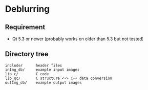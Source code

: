 # Deblurring
## Requirement
- Qt 5.3 or newer (probably works on older than 5.3 but not tested)

## Directory tree
```
include/      header files
inImg_db/     example input images
lib_c/        C code
lib_qc/       C structure <-> C++ data conversion
outImg_db/    example output images
```

